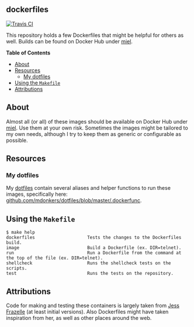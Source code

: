 ## dockerfiles

[![Travis CI](https://img.shields.io/travis/mdonkers/dockerfiles.svg?style=for-the-badge)](https://travis-ci.org/mdonkers/dockerfiles)

This repository holds a few Dockerfiles that might be helpful for others as well.
Builds can be found on Docker Hub under [miel](https://hub.docker.com/u/miel).


**Table of Contents**

<!-- toc -->

- [About](#about)
- [Resources](#resources)
  * [My dotfiles](#my-dotfiles)
- [Using the `Makefile`](#using-the-makefile)
- [Attributions](#attributions)

<!-- tocstop -->

## About

Almost all (or all) of these images should be available on Docker Hub under [miel](https://hub.docker.com/u/miel).
Use them at your own risk. Sometimes the images might be tailored to my own needs, although
I try to keep them as generic or configurable as possible.

## Resources

### My dotfiles

My [dotfiles](https://github.com/mdonkers/dotfiles) contain several aliases and helper functions to run these images, specifically here: [github.com/mdonkers/dotfiles/blob/master/.dockerfunc](https://github.com/mdonkers/dotfiles/blob/master/.dockerfunc).

## Using the `Makefile`

```
$ make help
dockerfiles                    Tests the changes to the Dockerfiles build.
image                          Build a Dockerfile (ex. DIR=telnet).
run                            Run a Dockerfile from the command at the top of the file (ex. DIR=telnet).
shellcheck                     Runs the shellcheck tests on the scripts.
test                           Runs the tests on the repository.
```

## Attributions

Code for making and testing these containers is largely taken from [Jess Frazelle](https://github.com/jessfraz/dockerfiles) (at least initial versions).
Also Dockerfiles might have taken inspiration from her, as well as other places around the web.
